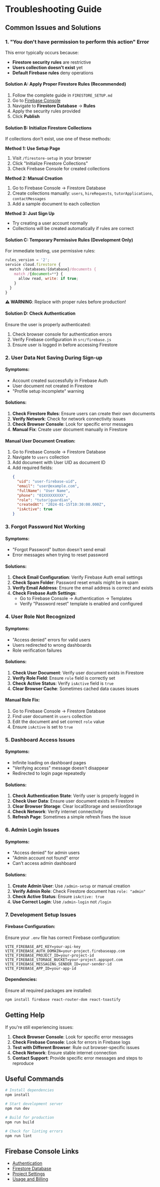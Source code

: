 # Troubleshooting Guide

## Common Issues and Solutions

### 1. "You don't have permission to perform this action" Error

This error typically occurs because:
- **Firestore security rules** are restrictive
- **Users collection doesn't exist** yet
- **Default Firebase rules** deny operations

#### **Solution A: Apply Proper Firestore Rules (Recommended)**
1. Follow the complete guide in `FIRESTORE_SETUP.md`
2. Go to [Firebase Console](https://console.firebase.google.com)
3. Navigate to **Firestore Database** → **Rules**
4. Apply the security rules provided
5. Click **Publish**

#### **Solution B: Initialize Firestore Collections**
If collections don't exist, use one of these methods:

**Method 1: Use Setup Page**
1. Visit `/firestore-setup` in your browser
2. Click "Initialize Firestore Collections"
3. Check Firebase Console for created collections

**Method 2: Manual Creation**
1. Go to Firebase Console → Firestore Database
2. Create collections manually: `users`, `hireRequests`, `tutorApplications`, `contactMessages`
3. Add a sample document to each collection

**Method 3: Just Sign Up**
- Try creating a user account normally
- Collections will be created automatically if rules are correct

#### **Solution C: Temporary Permissive Rules (Development Only)**
For immediate testing, use permissive rules:

```javascript
rules_version = '2';
service cloud.firestore {
  match /databases/{database}/documents {
    match /{document=**} {
      allow read, write: if true;
    }
  }
}
```

**⚠️ WARNING**: Replace with proper rules before production!

#### **Solution D: Check Authentication**
Ensure the user is properly authenticated:
1. Check browser console for authentication errors
2. Verify Firebase configuration in `src/firebase.js`
3. Ensure user is logged in before accessing Firestore

### 2. User Data Not Saving During Sign-up

#### **Symptoms:**
- Account created successfully in Firebase Auth
- User document not created in Firestore
- "Profile setup incomplete" warning

#### **Solutions:**
1. **Check Firestore Rules**: Ensure users can create their own documents
2. **Verify Network**: Check for network connectivity issues
3. **Check Browser Console**: Look for specific error messages
4. **Manual Fix**: Create user document manually in Firestore

#### **Manual User Document Creation:**
1. Go to Firebase Console → Firestore Database
2. Navigate to `users` collection
3. Add document with User UID as document ID
4. Add required fields:
   ```json
   {
     "uid": "user-firebase-uid",
     "email": "user@example.com",
     "fullName": "User Name",
     "phone": "01XXXXXXXXX",
     "role": "tutor|guardian",
     "createdAt": "2024-01-15T10:30:00.000Z",
     "isActive": true
   }
   ```

### 3. Forgot Password Not Working

#### **Symptoms:**
- "Forgot Password" button doesn't send email
- Error messages when trying to reset password

#### **Solutions:**
1. **Check Email Configuration**: Verify Firebase Auth email settings
2. **Check Spam Folder**: Password reset emails might be in spam
3. **Verify Email Address**: Ensure the email address is correct and exists
4. **Check Firebase Auth Settings**:
   - Go to Firebase Console → Authentication → Templates
   - Verify "Password reset" template is enabled and configured

### 4. User Role Not Recognized

#### **Symptoms:**
- "Access denied" errors for valid users
- Users redirected to wrong dashboards
- Role verification failures

#### **Solutions:**
1. **Check User Document**: Verify user document exists in Firestore
2. **Verify Role Field**: Ensure `role` field is correctly set
3. **Check Active Status**: Verify `isActive` field is `true`
4. **Clear Browser Cache**: Sometimes cached data causes issues

#### **Manual Role Fix:**
1. Go to Firebase Console → Firestore Database
2. Find user document in `users` collection
3. Edit the document and set correct `role` value
4. Ensure `isActive` is set to `true`

### 5. Dashboard Access Issues

#### **Symptoms:**
- Infinite loading on dashboard pages
- "Verifying access" message doesn't disappear
- Redirected to login page repeatedly

#### **Solutions:**
1. **Check Authentication State**: Verify user is properly logged in
2. **Check User Data**: Ensure user document exists in Firestore
3. **Clear Browser Storage**: Clear localStorage and sessionStorage
4. **Check Network**: Verify internet connectivity
5. **Refresh Page**: Sometimes a simple refresh fixes the issue

### 6. Admin Login Issues

#### **Symptoms:**
- "Access denied" for admin users
- "Admin account not found" error
- Can't access admin dashboard

#### **Solutions:**
1. **Create Admin User**: Use `/admin-setup` or manual creation
2. **Verify Admin Role**: Check Firestore document has `role: "admin"`
3. **Check Active Status**: Ensure `isActive: true`
4. **Use Correct Login**: Use `/admin-login` not `/login`

### 7. Development Setup Issues

#### **Firebase Configuration:**
Ensure your `.env` file has correct Firebase configuration:
```
VITE_FIREBASE_API_KEY=your-api-key
VITE_FIREBASE_AUTH_DOMAIN=your-project.firebaseapp.com
VITE_FIREBASE_PROJECT_ID=your-project-id
VITE_FIREBASE_STORAGE_BUCKET=your-project.appspot.com
VITE_FIREBASE_MESSAGING_SENDER_ID=your-sender-id
VITE_FIREBASE_APP_ID=your-app-id
```

#### **Dependencies:**
Ensure all required packages are installed:
```bash
npm install firebase react-router-dom react-toastify
```

## Getting Help

If you're still experiencing issues:

1. **Check Browser Console**: Look for specific error messages
2. **Check Firebase Console**: Look for errors in Firebase logs
3. **Test with Different Browser**: Rule out browser-specific issues
4. **Check Network**: Ensure stable internet connection
5. **Contact Support**: Provide specific error messages and steps to reproduce

## Useful Commands

```bash
# Install dependencies
npm install

# Start development server
npm run dev

# Build for production
npm run build

# Check for linting errors
npm run lint
```

## Firebase Console Links

- [Authentication](https://console.firebase.google.com/project/_/authentication/users)
- [Firestore Database](https://console.firebase.google.com/project/_/firestore)
- [Project Settings](https://console.firebase.google.com/project/_/settings/general)
- [Usage and Billing](https://console.firebase.google.com/project/_/usage)
